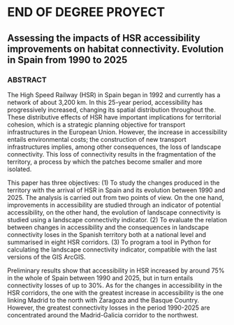 # END OF DEGREE PROYECT
## Assessing the impacts of HSR accessibility improvements on habitat connectivity. Evolution in Spain from 1990 to 2025
### ABSTRACT

The High Speed Railway (HSR) in Spain began in 1992 and currently has a network of about 3,200 km. In this 25-year period, accessibility has progressively increased, changing its spatial distribution throughout the. These distributive effects of HSR have important implications for territorial cohesion, which is a strategic planning objective for transport infrastructures in the European Union. However, the increase in accessibility entails environmental costs; the construction of new transport infrastructures implies, among other consequences, the loss of landscape connectivity. This loss of connectivity results in the fragmentation of the territory, a process by which the patches become smaller and more isolated.

This paper has three objectives: (1) To study the changes produced in the territory with the arrival of HSR in Spain and its evolution between 1990 and 2025. The analysis is carried out from two points of view. On the one hand, improvements in accessibility are studied through an indicator of potential accessibility, on the other hand, the evolution of landscape connectivity is studied using a landscape connectivity indicator. (2) To evaluate the relation between changes in accessibility and the consequences in landscape connectivity loses in the Spanish territory both at a national level and summarised in eight HSR corridors. (3) To program a tool in Python for calculating the landscape connectivity indicator, compatible with the last versions of the GIS ArcGIS.

Preliminary results show that accessibility in HSR increased by around 75% in the whole of Spain between 1990 and 2025, but in turn entails connectivity losses of up to 30%. As for the changes in accessibility in the HSR corridors, the one with the greatest increase in accessibility is the one linking Madrid to the north with Zaragoza and the Basque Country. However, the greatest connectivity losses in the period 1990-2025 are concentrated around the Madrid-Galicia corridor to the northwest.
